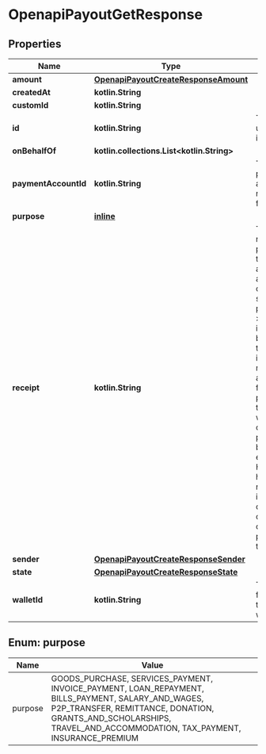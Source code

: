
# OpenapiPayoutGetResponse

## Properties
Name | Type | Description | Notes
------------ | ------------- | ------------- | -------------
**amount** | [**OpenapiPayoutCreateResponseAmount**](OpenapiPayoutCreateResponseAmount.md) |  |  [optional]
**createdAt** | **kotlin.String** |  |  [optional]
**customId** | **kotlin.String** |  |  [optional]
**id** | **kotlin.String** | The payout unique identifier |  [optional]
**onBehalfOf** | **kotlin.collections.List&lt;kotlin.String&gt;** |  |  [optional]
**paymentAccountId** | **kotlin.String** | The recipient payment account receiving funds |  [optional]
**purpose** | [**inline**](#Purpose) |  |  [optional]
**receipt** | **kotlin.String** | The reference provided by the recipient account&#39;s actual bank or telco on a successful payout.  &gt; ⚠️ &gt; It&#39;s important to be aware that this information might not be accessible for every payout. If there&#39;s no way for us to obtain it, this property will be omitted entirely. Hence, we highly recommend implementing conditional checks to confirm the presence of this property. |  [optional]
**sender** | [**OpenapiPayoutCreateResponseSender**](OpenapiPayoutCreateResponseSender.md) |  |  [optional]
**state** | [**OpenapiPayoutCreateResponseState**](OpenapiPayoutCreateResponseState.md) |  |  [optional]
**walletId** | **kotlin.String** | The wallet ID from which the money will disburse |  [optional]


<a id="Purpose"></a>
## Enum: purpose
Name | Value
---- | -----
purpose | GOODS_PURCHASE, SERVICES_PAYMENT, INVOICE_PAYMENT, LOAN_REPAYMENT, BILLS_PAYMENT, SALARY_AND_WAGES, P2P_TRANSFER, REMITTANCE, DONATION, GRANTS_AND_SCHOLARSHIPS, TRAVEL_AND_ACCOMMODATION, TAX_PAYMENT, INSURANCE_PREMIUM




